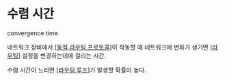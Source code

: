 # 수렴 시간

convergence time

네트워크 장비에서 [[동적 라우팅 프로토콜]]이 작동할 때 네트워크에 변화가 생기면 [[라우팅]] 설정을 변경하는데에 걸리는 시간.

수렴 시간이 느리면 [[라우팅 루프]]가 발생할 확률이 높다. 

[//begin]: # "Autogenerated link references for markdown compatibility"
[동적 라우팅 프로토콜]: <동적 라우팅 프로토콜.md> "동적 라우팅 프로토콜"
[라우팅]: 라우팅.md "라우팅"
[라우팅 루프]: <라우팅 루프.md> "라우팅 루프"
[//end]: # "Autogenerated link references"